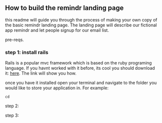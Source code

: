 ## How to build the remindr landing page

this readme will guide you through the process of making your own copy of the basic remindr landing page. The landing page will describe our fictional app remindr and let people signup for our email list.

pre-reqs.


### step 1: install rails
Rails is a popular mvc framework which is based on the ruby programing language. If you havnt worked with it before, its cool you should download it: <a href="http://installrails.com/"> here</a>. The link will show you how.

once you have it installed open your terminal and navigate to the folder you would like to store your application in. For example:

<code>cd </code>


step 2:

step 3:


